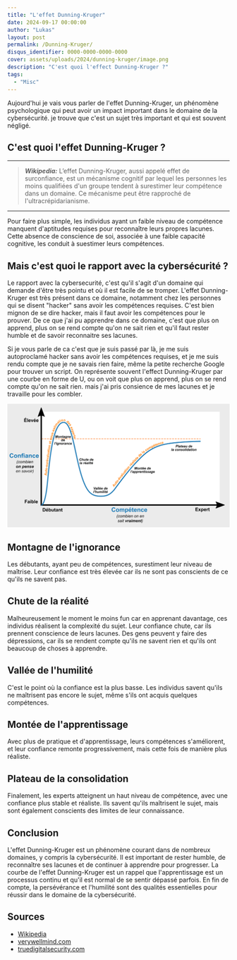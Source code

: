 ```yaml
---
title: "L'effet Dunning-Kruger"
date: 2024-09-17 00:00:00
author: "Lukas"
layout: post
permalink: /Dunning-Kruger/
disqus_identifier: 0000-0000-0000-0000
cover: assets/uploads/2024/dunning-kruger/image.png
description: "C'est quoi l'effect Dunning-Kruger ?"
tags:
  - "Misc"
---
```


Aujourd'hui je vais vous parler de l'effet Dunning-Kruger, un phénomène psychologique qui peut avoir un impact important dans le domaine de la cybersécurité. je trouve que c'est un sujet très important et qui est souvent négligé.

<!--more-->

## C'est quoi l'effet Dunning-Kruger ?

---
> **_Wikipedia:_** L’effet Dunning-Kruger, aussi appelé effet de surconfiance, est un mécanisme cognitif par lequel les personnes les moins qualifiées d'un groupe tendent à surestimer leur compétence dans un domaine. Ce mécanisme peut être rapproché de l'ultracrépidarianisme. 

---


Pour faire plus simple, les individus ayant un faible niveau de compétence manquent d'aptitudes requises pour reconnaître leurs propres lacunes. Cette absence de conscience de soi, associée à une faible capacité cognitive, les conduit à suestimer leurs compétences.


## Mais c'est quoi le rapport avec la cybersécurité ?

Le rapport avec la cybersecurité, c'est qu'il s'agit d'un domaine qui demande d'être très pointu et où il est facile de se tromper. L'effet Dunning-Kruger est très présent dans ce domaine, notamment chez les personnes qui se disent "hacker" sans avoir les compétences requises. C'est bien mignon de se dire hacker, mais il faut avoir les compétences pour le prouver. De ce que j'ai pu apprendre dans ce domaine, c'est que plus on apprend, plus on se rend compte qu'on ne sait rien et qu'il faut rester humble et de savoir reconnaitre ses lacunes. 


Si je vous parle de ca c'est que je suis passé par là, je me suis autoproclamé hacker sans avoir les compétences requises, et je me suis rendu compte que je ne savais rien faire, même la petite recherche Google pour trouver un script. On représente souvent l'effect Dunning-Kruger par une courbe en forme de U, ou on voit que plus on apprend, plus on se rend compte qu'on ne sait rien. mais j'ai pris consience de mes lacunes et je travaille pour les combler.

![dunning-kruger](/assets/uploads/2024/dunning-kruger/image2.png)

## Montagne de l'ignorance

Les débutants, ayant peu de compétences, surestiment leur niveau de maîtrise. Leur confiance est très élevée car ils ne sont pas conscients de ce qu'ils ne savent pas.

## Chute de la réalité

Malheureusement le moment le moins fun car en apprenant davantage, ces individus réalisent la complexité du sujet. Leur confiance chute, car ils prennent conscience de leurs lacunes. Des gens peuvent y faire des dépressions, car ils se rendent compte qu'ils ne savent rien et qu'ils ont beaucoup de choses à apprendre.

## Vallée de l'humilité

C'est le point où la confiance est la plus basse. Les individus savent qu'ils ne maîtrisent pas encore le sujet, même s'ils ont acquis quelques compétences.

## Montée de l'apprentissage

Avec plus de pratique et d'apprentissage, leurs compétences s'améliorent, et leur confiance remonte progressivement, mais cette fois de manière plus réaliste.

## Plateau de la consolidation

Finalement, les experts atteignent un haut niveau de compétence, avec une confiance plus stable et réaliste. Ils savent qu'ils maîtrisent le sujet, mais sont également conscients des limites de leur connaissance.

## Conclusion

L'effet Dunning-Kruger est un phénomène courant dans de nombreux domaines, y compris la cybersécurité. Il est important de rester humble, de reconnaître ses lacunes et de continuer à apprendre pour progresser. La courbe de l'effet Dunning-Kruger est un rappel que l'apprentissage est un processus continu et qu'il est normal de se sentir dépassé parfois. En fin de compte, la persévérance et l'humilité sont des qualités essentielles pour réussir dans le domaine de la cybersécurité.

## Sources 

- [Wikipedia](https://fr.wikipedia.org/wiki/Effet_Dunning-Kruger)
- [verywellmind.com](https://www.verywellmind.com/an-overview-of-the-dunning-kruger-effect-4160740)
- [truedigitalsecurity.com](https://truedigitalsecurity.com/blog/dunning-kruger-cybersecurity)